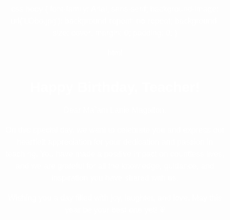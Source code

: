 css
body {
    font-family: Arial, sans-serif;
    background-image: url('LObo.jpg');
    background-repeat: no-repeat;
    background-size: cover;
    margin: 0;
    padding: 0;
}

html
<!DOCTYPE html>
<html>
<head>
  <title>Teacher Birthday Website</title>
  <style>
    body {
      background-image: url('LObo.jpg');
      background-repeat: no-repeat;
      background-size: cover;
      background-position: center;
      font-family: Arial, sans-serif;
      text-align: center;
      color: #ffffff;
    }
    
    .container {
      max-width: 600px;
      margin: 0 auto;
      padding: 40px;
      background-color: rgba(0, 0, 0, 0.7);
      border-radius: 10px;
      box-shadow: 0 0 10px rgba(0,0,0,0.3);
    }
    
    h1 {
      font-size: 32px;
      margin-bottom: 20px;
    }
    
    p {
      font-size: 18px;
      line-height: 1.5;
    }
  </style>
</head>
<body>
  <div class="container">
    <h1>Happy Birthday, Teacher!</h1>
    <p>Dear Ma`am Lanie Magallon,</p>
    <p>On this special day, we want to celebrate you and express our heartfelt appreciation for your dedication and passion in teaching. You have made a positive impact on countless lives, and we are grateful for all the knowledge, guidance, and inspiration you have shared with us.</p>
    <p>Wishing you a day filled with joy, laughter, and love. May this year be your best one yet! &#x1F497; 
</p>
  </div>
</body>
</html>
